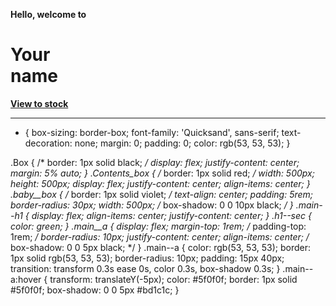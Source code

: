 <!DOCTYPE html>
<html lang="en">
<head>
    <meta charset="UTF-8">
    <meta http-equiv="X-UA-Compatible" content="IE=edge">
    <meta name="viewport" content="width=device-width, initial-scale=1.0">
    <title>Yourname</title>
    <link rel="stylesheet" href="style.css">
    <link rel="preconnect" href="https://fonts.googleapis.com">
    <link rel="preconnect" href="https://fonts.gstatic.com" crossorigin>
    <link href="https://fonts.googleapis.com/css2?family=Quicksand:wght@300;400;500;600;700&display=swap" rel="stylesheet">
</head>
<body>
    <div class="Box">
        <div class="Contents_box">
            <div class="baby__box">
                <b>
                    <p class="main--p">
                        Hello, welcome to
                    </p>
                    <h1 class="main--h1">
                        Your <section class="h1--sec">name</section>
                    </h1>
                    <div class="main__a">
                        <a class="main--a" href="index2.html">View to stock</a>
                    </div>
                </b>
            </div>
        </div>
    </div>
</body>
</html>









--------------------------------------------------------------------------------------------------









* {
    box-sizing: border-box;
    font-family: 'Quicksand', sans-serif;
    text-decoration: none;
    margin: 0;
    padding: 0;
    color: rgb(53, 53, 53);
}

.Box {
    /* border:  1px solid black; */
    display: flex;
    justify-content: center;
    margin: 5% auto;
}
.Contents_box {
    /* border: 1px solid red; */
    width: 500px;
    height: 500px;
    display: flex;
    justify-content: center;
    align-items: center;
}
.baby__box {
    /* border: 1px solid violet; */
    text-align: center;
    padding: 5rem;
    border-radius: 30px;
    width: 500px;
    /* box-shadow: 0 0 10px black; */
}   .main--h1 {
    display: flex;
    align-items: center; justify-content: center;
}   .h1--sec {
    color: green;
}   .main__a {
    display: flex;
    margin-top: 1rem;
    /* padding-top: 1rem; */
    border-radius: 10px;
    justify-content: center;
    align-items: center;
    /* box-shadow: 0 0 5px black; */
}   .main--a {
    color: rgb(53, 53, 53);
    border: 1px solid rgb(53, 53, 53);
    border-radius: 10px;
    padding: 15px 40px;
    transition: transform 0.3s ease 0s, color 0.3s, box-shadow 0.3s;
}   .main--a:hover {
    transform: translateY(-5px);
    color: #5f0f0f;
    border: 1px solid #5f0f0f;
    box-shadow: 0 0 5px #bd1c1c;
}
